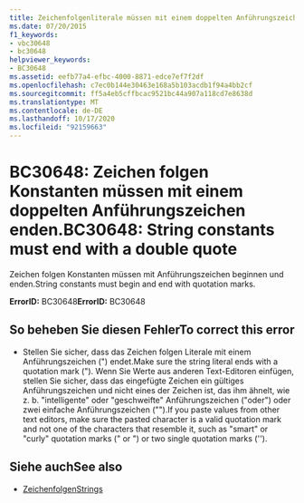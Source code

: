```yaml
---
title: Zeichenfolgenliterale müssen mit einem doppelten Anführungszeichen enden.
ms.date: 07/20/2015
f1_keywords:
- vbc30648
- bc30648
helpviewer_keywords:
- BC30648
ms.assetid: eefb77a4-efbc-4000-8871-edce7ef7f2df
ms.openlocfilehash: c7ec0b144e30463e168a5b103acdb1f94a4bb2cf
ms.sourcegitcommit: ff5a4eb5cffbcac9521bc44a907a118cd7e8638d
ms.translationtype: MT
ms.contentlocale: de-DE
ms.lasthandoff: 10/17/2020
ms.locfileid: "92159663"
---
```

# <a name="bc30648-string-constants-must-end-with-a-double-quote"></a><span data-ttu-id="adf11-102">BC30648: Zeichen folgen Konstanten müssen mit einem doppelten Anführungszeichen enden.</span><span class="sxs-lookup"><span data-stu-id="adf11-102">BC30648: String constants must end with a double quote</span></span>

<span data-ttu-id="adf11-103">Zeichen folgen Konstanten müssen mit Anführungszeichen beginnen und enden.</span><span class="sxs-lookup"><span data-stu-id="adf11-103">String constants must begin and end with quotation marks.</span></span>

 <span data-ttu-id="adf11-104">**ErrorID:** BC30648</span><span class="sxs-lookup"><span data-stu-id="adf11-104">**ErrorID:** BC30648</span></span>

## <a name="to-correct-this-error"></a><span data-ttu-id="adf11-105">So beheben Sie diesen Fehler</span><span class="sxs-lookup"><span data-stu-id="adf11-105">To correct this error</span></span>

- <span data-ttu-id="adf11-106">Stellen Sie sicher, dass das Zeichen folgen Literale mit einem Anführungszeichen (") endet.</span><span class="sxs-lookup"><span data-stu-id="adf11-106">Make sure the string literal ends with a quotation mark (").</span></span> <span data-ttu-id="adf11-107">Wenn Sie Werte aus anderen Text-Editoren einfügen, stellen Sie sicher, dass das eingefügte Zeichen ein gültiges Anführungszeichen und nicht eines der Zeichen ist, das ihm ähnelt, wie z. b. "intelligente" oder "geschweifte" Anführungszeichen ("oder") oder zwei einfache Anführungszeichen ("").</span><span class="sxs-lookup"><span data-stu-id="adf11-107">If you paste values from other text editors, make sure the pasted character is a valid quotation mark and not one of the characters that resemble it, such as "smart" or "curly" quotation marks (" or ") or two single quotation marks ('').</span></span>

## <a name="see-also"></a><span data-ttu-id="adf11-108">Siehe auch</span><span class="sxs-lookup"><span data-stu-id="adf11-108">See also</span></span>

- [<span data-ttu-id="adf11-109">Zeichenfolgen</span><span class="sxs-lookup"><span data-stu-id="adf11-109">Strings</span></span>](../../programming-guide/language-features/strings/index.md)
